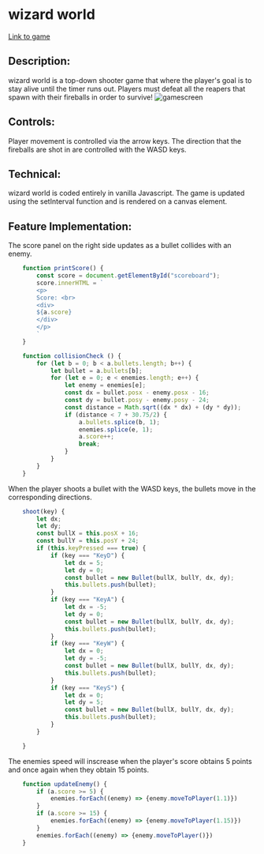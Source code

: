 # wizard world

[Link to game](https://yinglzhou.github.io/wizard-world/)

## Description:
wizard world is a top-down shooter game that where the player's goal is to stay alive until the timer runs out. Players must defeat all the reapers that spawn with their fireballs in order to survive! 
![gamescreen]("./assets/gamescreen.png")

## Controls:
Player movement is controlled via the arrow keys.
The direction that the fireballs are shot in are controlled with the WASD keys.

## Technical:
wizard world is coded entirely in vanilla Javascript. The game is updated using the setInterval function and is rendered on a canvas element.

## Feature Implementation:
The score panel on the right side updates as a bullet collides with an enemy. 
``` javascript
    function printScore() {
        const score = document.getElementById("scoreboard");
        score.innerHTML = `
        <p>
        Score: <br>
        <div>
        ${a.score}
        </div>
        </p>
        `
    }

    function collisionCheck () {
        for (let b = 0; b < a.bullets.length; b++) {
            let bullet = a.bullets[b];
            for (let e = 0; e < enemies.length; e++) {
                let enemy = enemies[e];
                const dx = bullet.posx - enemy.posx - 16;
                const dy = bullet.posy - enemy.posy - 24;
                const distance = Math.sqrt((dx * dx) + (dy * dy));
                if (distance < 7 + 30.75/2) {
                    a.bullets.splice(b, 1);
                    enemies.splice(e, 1);
                    a.score++;
                    break;
                }
            }
        }
    }
```
When the player shoots a bullet with the WASD keys, the bullets move in the corresponding directions.
``` javascript
    shoot(key) {
        let dx;
        let dy;
        const bullX = this.posX + 16;
        const bullY = this.posY + 24;
        if (this.keyPressed === true) {
            if (key === "KeyD") {
                let dx = 5;
                let dy = 0;
                const bullet = new Bullet(bullX, bullY, dx, dy);
                this.bullets.push(bullet);
            }
            if (key === "KeyA") {
                let dx = -5;
                let dy = 0;
                const bullet = new Bullet(bullX, bullY, dx, dy);
                this.bullets.push(bullet);
            }
            if (key === "KeyW") {
                let dx = 0;
                let dy = -5;
                const bullet = new Bullet(bullX, bullY, dx, dy);
                this.bullets.push(bullet);
            }
            if (key === "KeyS") {
                let dx = 0;
                let dy = 5;
                const bullet = new Bullet(bullX, bullY, dx, dy);
                this.bullets.push(bullet);
            }
        }

    }
```
The enemies speed will inscrease when the player's score obtains 5 points and once again when they obtain 15 points.
``` javascript
    function updateEnemy() {
        if (a.score >= 5) {
            enemies.forEach((enemy) => {enemy.moveToPlayer(1.1)})
        }
        if (a.score >= 15) {
            enemies.forEach((enemy) => {enemy.moveToPlayer(1.15)})
        }
        enemies.forEach((enemy) => {enemy.moveToPlayer()})
    }
```
